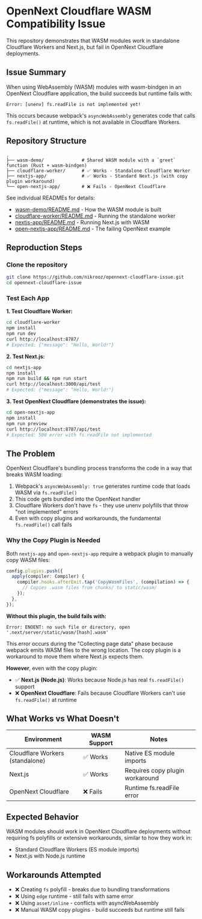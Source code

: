 # OpenNext Cloudflare WASM Compatibility Issue

This repository demonstrates that WASM modules work in standalone Cloudflare Workers and Next.js, but fail in OpenNext Cloudflare deployments.

## Issue Summary

When using WebAssembly (WASM) modules with wasm-bindgen in an OpenNext Cloudflare application, the build succeeds but runtime fails with:

```
Error: [unenv] fs.readFile is not implemented yet!
```

This occurs because webpack's `asyncWebAssembly` generates code that calls `fs.readFile()` at runtime, which is not available in Cloudflare Workers.

## Repository Structure

```
.
├── wasm-demo/              # Shared WASM module with a `greet` function (Rust + wasm-bindgen)
├── cloudflare-worker/      # ✅ Works - Standalone Cloudflare Worker
├── nextjs-app/             # ✅ Works - Standard Next.js (with copy plugin workaround)
└── open-nextjs-app/        # ❌ Fails - OpenNext Cloudflare
```

See individual READMEs for details:
- [wasm-demo/README.md](./wasm-demo/README.md) - How the WASM module is built
- [cloudflare-worker/README.md](./cloudflare-worker/README.md) - Running the standalone worker
- [nextjs-app/README.md](./nextjs-app/README.md) - Running Next.js with WASM
- [open-nextjs-app/README.md](./open-nextjs-app/README.md) - The failing OpenNext example

## Reproduction Steps

### Clone the repository

```bash
git clone https://github.com/nikrooz/opennext-cloudflare-issue.git
cd opennext-cloudflare-issue
```

### Test Each App

**1. Test Cloudflare Worker:**
```bash
cd cloudflare-worker
npm install
npm run dev
curl http://localhost:8787/
# Expected: {"message": "Hello, World!"}
```

**2. Test Next.js:**
```bash
cd nextjs-app
npm install
npm run build && npm run start
curl http://localhost:3000/api/test
# Expected: {"message": "Hello, World!"}
```

**3. Test OpenNext Cloudflare (demonstrates the issue):**
```bash
cd open-nextjs-app
npm install
npm run preview
curl http://localhost:8787/api/test
# Expected: 500 error with fs.readFile not implemented
```

## The Problem

OpenNext Cloudflare's bundling process transforms the code in a way that breaks WASM loading:

1. Webpack's `asyncWebAssembly: true` generates runtime code that loads WASM via `fs.readFile()`
2. This code gets bundled into the OpenNext handler
3. Cloudflare Workers don't have `fs` - they use unenv polyfills that throw "not implemented" errors
4. Even with copy plugins and workarounds, the fundamental `fs.readFile()` call fails

### Why the Copy Plugin is Needed

Both `nextjs-app` and `open-nextjs-app` require a webpack plugin to manually copy WASM files:

```typescript
config.plugins.push({
  apply(compiler: Compiler) {
    compiler.hooks.afterEmit.tap('CopyWasmFiles', (compilation) => {
      // Copies .wasm files from chunks/ to static/wasm/
    });
  },
});
```

**Without this plugin, the build fails with:**

```
Error: ENOENT: no such file or directory, open '.next/server/static/wasm/[hash].wasm'
```

This error occurs during the "Collecting page data" phase because webpack emits WASM files to the wrong location. The copy plugin is a workaround to move them where Next.js expects them.

**However**, even with the copy plugin:
- ✅ **Next.js (Node.js)**: Works because Node.js has real `fs.readFile()` support
- ❌ **OpenNext Cloudflare**: Fails because Cloudflare Workers can't use `fs.readFile()` at runtime

## What Works vs What Doesn't

| Environment | WASM Support | Notes |
|------------|--------------|-------|
| Cloudflare Workers (standalone) | ✅ Works | Native ES module imports |
| Next.js  | ✅ Works | Requires copy plugin workaround |
| OpenNext Cloudflare | ❌ Fails | Runtime fs.readFile error |

## Expected Behavior

WASM modules should work in OpenNext Cloudflare deployments without requiring fs polyfills or extensive workarounds, similar to how they work in:
- Standard Cloudflare Workers (ES module imports)
- Next.js with Node.js runtime

## Workarounds Attempted

- ❌ Creating `fs` polyfill - breaks due to bundling transformations
- ❌ Using `edge` runtime - still fails with same error
- ❌ Using `asset/inline` - conflicts with asyncWebAssembly
- ❌ Manual WASM copy plugins - build succeeds but runtime still fails

